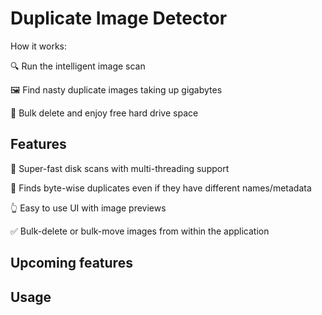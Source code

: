 # Duplicate Image Detector

How it works:

:mag: Run the intelligent image scan

:framed_picture: Find nasty duplicate images taking up gigabytes

:floppy_disk: Bulk delete and enjoy free hard drive space 

## Features

:dash: Super-fast disk scans with multi-threading support

:eyes: Finds byte-wise duplicates even if they have different names/metadata

:point_up_2: Easy to use UI with image previews

:white_check_mark: Bulk-delete or bulk-move images from within the application

## Upcoming features

## Usage